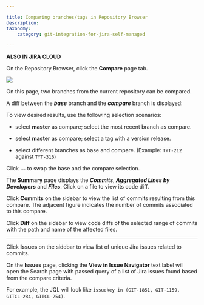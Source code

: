 ```yaml
---

title: Comparing branches/tags in Repository Browser
description:
taxonomy:
    category: git-integration-for-jira-self-managed

---
```

**ALSO IN JIRA CLOUD**

On the Repository Browser, click the **Compare** page tab.

![](https://bigbrassband.atlassian.net/wiki/download/attachments/1930398705/gitserver-repo-browser-compare-issues.png?version=1&modificationDate=1630642901624&cacheVersion=1&api=v2)

On this page, two branches from the current repository can be compared.

A diff between the _**base**_ branch and the _**compare**_ branch is displayed:

To view desired results, use the following selection scenarios:

*   select **master** as compare; select the most recent branch as compare.

*   select **master** as compare; select a tag with a version release.

*   select different branches as base and compare. (Example: `TYT-212` against `TYT-316`)


Click **…** to swap the base and the compare selection.

The **Summary** page displays the _**Commits**_, _**Aggregated Lines by Developers**_ and _**Files**_. Click on a file to view its code diff.

Click **Commits** on the sidebar to view the list of commits resulting from this compare. The adjacent figure indicates the number of commits associated to this compare.

Click **Diff** on the sidebar to view code diffs of the selected range of commits with the path and name of the affected files.

* * *

Click **Issues** on the sidebar to view list of unique Jira issues related to commits.

On the **Issues** page, clicking the **View in Issue Navigator** text label will open the Search page with passed query of a list of Jira issues found based from the compare criteria.

For example, the JQL will look like `issuekey in (GIT-1851, GIT-1159, GITCL-284, GITCL-254)`.

